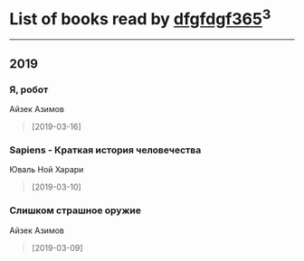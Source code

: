 # List of books read by [dfgfdgf365](http://vk.com/id461882414)<sup>3</sup>
---

## 2019

### Я, робот
Айзек Азимов
> [2019-03-16] 


### Sapiens - Краткая история человечества
Юваль Ной Харари
> [2019-03-10] 


### Слишком страшное оружие
Айзек Азимов
> [2019-03-09] 



